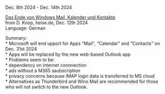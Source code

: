 Dec. 8th 2024 - Dec. 14th 2024

[Das Ende von Windows Mail, Kalender und Kontakte](https://www.heise.de/news/Das-Ende-von-Windows-Kalender-Kontakte-und-Mail-naht-schnell-10196840.html)  
from D. Knop, heise.de, Dec. 12th 2024\
Language: German

Summary:<br>
    * Microsoft will end upport for Apps "Mail", "Calendar" and "Contacts" on Dec. 31st 2024 <br>
    * Apps will be replaced by the new web-based Outlook app <br>
    * Problems seem to be: <br>
        * dependency on internet connnection <br>
        * ads without a M365 saubscription <br>
        * privacy concerns because IMAP login data is transferred to MS cloud <br>
    * Alternatives as Thunderbird and Wino Mail are recommended for those who will not switch to the new Outlook.
